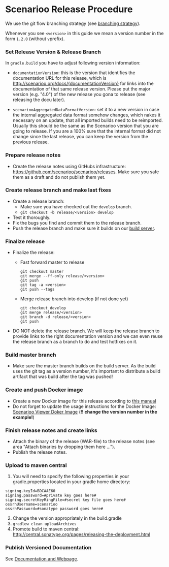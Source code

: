 # Scenarioo Release Procedure

We use the git flow branching strategy (see [branching strategy](Branching-strategy.md)).

Whenever you see `<version>` in this guide we mean a version number in the form `1.2.0` (without `v`prefix).

### Set Release Version & Release Branch

In `gradle.build` you have to adjust following version information:

* `documentationVersion`: this is the version that identifies the documentation URL for this release, which is http://scenarioo.org/docs/{documentationVersion} for links into the documentation of that same release version. Please put the major version (e.g. "4.0") of the new release you gona to release (see releasing the docu later).

* `scenariooAggregatedDataFormatVersion`: set it to a new version in case the internal aggregated data format somehow changes, which nakes it necessary on an update, that all imported builds need to be reimported. Usually this should be the same as the Scenarioo version that you are going to release. If you are a 100% sure that the internal format did not change since the last release, you can keep the version from the previous release.

### Prepare release notes

* Create the release notes using GitHubs infrastructure: https://github.com/scenarioo/scenarioo/releases. Make sure you safe them as a draft and do not publish them yet.

### Create release branch and make last fixes

* Create a release branch:
  * Make sure you have checked out the `develop` branch.
  * `git checkout -b release/<version> develop`
* Test it thoroughly.
* Fix the bugs you find and commit them to the release branch.
* Push the release branch and make sure it builds on our [build server](Build-Server).

### Finalize release

* Finalize the release:
  * Fast forward master to release
    ```
    git checkout master
    git merge --ff-only release/<version>
    git push
    git tag -a <version>
    git push --tags
    ```
  * Merge release branch into develop (if not done yet)
    ```
    git checkout develop
    git merge release/<version>
    git branch -d release/<version>
    git push
    ```

* DO NOT delete the release branch. We will keep the release branch to provide links to the right documentation version
  and we can even reuse the release branch as a branch to do and test hotfixes on it.

### Build master branch

* Make sure the master branch builds on the build server. As the build uses the git tag as a version number,
 it's important to distribute a build artifact that was build after the tag was pushed!

### Create and push Docker image

* Create a new Docker image for this release according to [this manual](Building-the-Docker-Image)
* Do not forget to update the usage instructions for the Docker Image:     
    [Scenarioo Viewer Doker Image](../setup/Scenarioo-Viewer-Docker-Image.md) 
    (**!! change the version number in the example!**)

### Finish release notes and create links
* Attach the binary of the release (WAR-file) to the release notes (see area "Attach binaries by dropping them here ...").
* Publish the release notes.

### Upload to maven central
1. You will need to specify the following properties in your gradle.properties located in your gradle home directory:

```
signing.keyId=BDCAAE60
signing.password=#private key goes here#
signing.secretKeyRingFile=#secret key file goes here#
ossrhUsername=scenarioo
ossrhPassword=#sonatype password goes here#
```

2. Change the version appropriately in the build.gradle
3. `gradlew clean uploadArchives`
4. Promote build to maven central:
http://central.sonatype.org/pages/releasing-the-deployment.html


### Publish Versioned Documentation

See [Documentation and Webpage](Documentation-and-Webpage.md).

